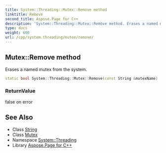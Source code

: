 ```yaml
---
title: System::Threading::Mutex::Remove method
linktitle: Remove
second_title: Aspose.Page for C++
description: 'System::Threading::Mutex::Remove method. Erases a named mutex from the system in C++.'
type: docs
weight: 600
url: /cpp/system.threading/mutex/remove/
---
```

## Mutex::Remove method


Erases a named mutex from the system.

```cpp
static bool System::Threading::Mutex::Remove(const String &mutexName)
```


### ReturnValue

false on error

## See Also

* Class [String](../../../system/string/)
* Class [Mutex](../)
* Namespace [System::Threading](../../)
* Library [Aspose.Page for C++](../../../)
